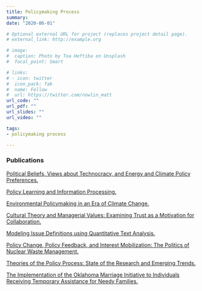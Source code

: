 ```yaml
---
title: Policymaking Process
summary:
date: "2020-06-01"

# Optional external URL for project (replaces project detail page).
# external_link: http://example.org

# image:
#  caption: Photo by Toa Heftiba on Unsplash
#  focal_point: Smart

# links:
# - icon: twitter
#  icon_pack: fab
#  name: Follow
#  url: https://twitter.com/nowlin_matt
url_code: ""
url_pdf: ""
url_slides: ""
url_video: ""

tags:
- policymaking process

---
```


### Publications 

<i class="far fa-file"></i> <a href="/publication/tech/" itemprop="url"><span itemprop="name">Political Beliefs, Views about Technocracy, and Energy and Climate Policy Preferences. </span></a>

<i class="far fa-file"></i> <a href="/publication/policy-learning/" itemprop="url"><span itemprop="name">Policy Learning and Information Processing. </span></a>

<i class="fas fa-book"></i> <a href="/publication/env-book/" itemprop="url"><span itemprop="name">Environmental Policymaking in an Era of Climate Change.</span></a> 

<i class="far fa-file"></i> <a href="/publication/ct-managers/" itemprop="url"><span itemprop="name">Cultural Theory and Managerial Values: Examining Trust as a Motivation for Collaboration.</span></a>

<i class="far fa-file"></i> <a href="/publication/issue-definitions/" itemprop="url"><span itemprop="name">Modeling Issue Definitions using Quantitative Text Analysis.</span></a>

<i class="far fa-file"></i> <a href="/publication/change-feedback/" itemprop="url"><span itemprop="name">Policy Change, Policy Feedback, and Interest Mobilization: The Politics of Nuclear Waste Management.</span></a>

<i class="far fa-file"></i> <a href="/publication/process-theory/" itemprop="url"><span itemprop="name">Theories of the Policy Process: State of the Research and Emerging Trends.</span></a>

<i class="far fa-file"></i> <a href="/publication/ok-marriage/" itemprop="url"><span itemprop="name">The Implementation of the Oklahoma Marriage Initiative to Individuals Receiving Temporary Assistance for Needy Families.</span></a>
